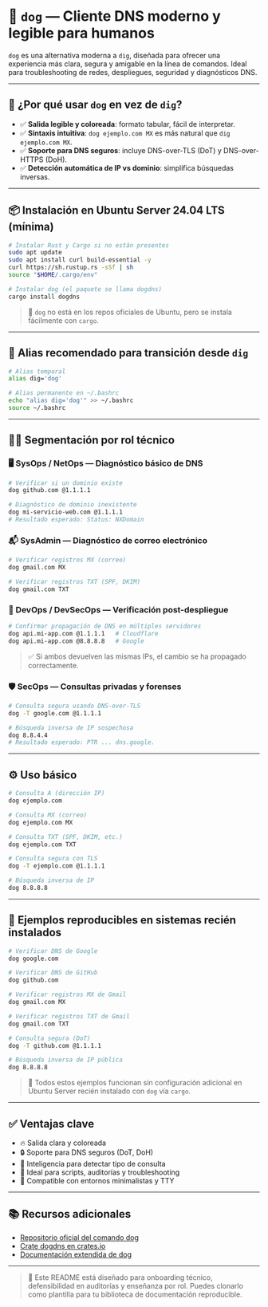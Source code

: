 # 🐶 `dog` — Cliente DNS moderno y legible para humanos

`dog` es una alternativa moderna a `dig`, diseñada para ofrecer una experiencia más clara, segura y amigable en la línea de comandos. Ideal para troubleshooting de redes, despliegues, seguridad y diagnósticos DNS.

---

## 🚀 ¿Por qué usar `dog` en vez de `dig`?

- ✅ **Salida legible y coloreada**: formato tabular, fácil de interpretar.
- ✅ **Sintaxis intuitiva**: `dog ejemplo.com MX` es más natural que `dig ejemplo.com MX`.
- ✅ **Soporte para DNS seguros**: incluye DNS-over-TLS (DoT) y DNS-over-HTTPS (DoH).
- ✅ **Detección automática de IP vs dominio**: simplifica búsquedas inversas.

---

## 📦 Instalación en Ubuntu Server 24.04 LTS (mínima)

```bash
# Instalar Rust y Cargo si no están presentes
sudo apt update
sudo apt install curl build-essential -y
curl https://sh.rustup.rs -sSf | sh
source "$HOME/.cargo/env"

# Instalar dog (el paquete se llama dogdns)
cargo install dogdns
```

> 🧠 `dog` no está en los repos oficiales de Ubuntu, pero se instala fácilmente con `cargo`.

---

## 🔗 Alias recomendado para transición desde `dig`

```bash
# Alias temporal
alias dig='dog'

# Alias permanente en ~/.bashrc
echo "alias dig='dog'" >> ~/.bashrc
source ~/.bashrc
```

---

## 🧑‍💻 Segmentación por rol técnico

### 🖥️ SysOps / NetOps — Diagnóstico básico de DNS

```bash
# Verificar si un dominio existe
dog github.com @1.1.1.1

# Diagnóstico de dominio inexistente
dog mi-servicio-web.com @1.1.1.1
# Resultado esperado: Status: NXDomain
```

### 📬 SysAdmin — Diagnóstico de correo electrónico

```bash
# Verificar registros MX (correo)
dog gmail.com MX

# Verificar registros TXT (SPF, DKIM)
dog gmail.com TXT
```

### 🔧 DevOps / DevSecOps — Verificación post-despliegue

```bash
# Confirmar propagación de DNS en múltiples servidores
dog api.mi-app.com @1.1.1.1   # Cloudflare
dog api.mi-app.com @8.8.8.8   # Google
```

> ✅ Si ambos devuelven las mismas IPs, el cambio se ha propagado correctamente.

### 🛡️ SecOps — Consultas privadas y forenses

```bash
# Consulta segura usando DNS-over-TLS
dog -T google.com @1.1.1.1

# Búsqueda inversa de IP sospechosa
dog 8.8.4.4
# Resultado esperado: PTR ... dns.google.
```

---

## ⚙️ Uso básico

```bash
# Consulta A (dirección IP)
dog ejemplo.com

# Consulta MX (correo)
dog ejemplo.com MX

# Consulta TXT (SPF, DKIM, etc.)
dog ejemplo.com TXT

# Consulta segura con TLS
dog -T ejemplo.com @1.1.1.1

# Búsqueda inversa de IP
dog 8.8.8.8
```

---

## 🧪 Ejemplos reproducibles en sistemas recién instalados

```bash
# Verificar DNS de Google
dog google.com

# Verificar DNS de GitHub
dog github.com

# Verificar registros MX de Gmail
dog gmail.com MX

# Verificar registros TXT de Gmail
dog gmail.com TXT

# Consulta segura (DoT)
dog -T github.com @1.1.1.1

# Búsqueda inversa de IP pública
dog 8.8.8.8
```

> 🧠 Todos estos ejemplos funcionan sin configuración adicional en Ubuntu Server recién instalado con `dog` vía `cargo`.

---

## ✅ Ventajas clave

- 🔥 Salida clara y coloreada
- 🔒 Soporte para DNS seguros (DoT, DoH)
- 🧠 Inteligencia para detectar tipo de consulta
- 🧩 Ideal para scripts, auditorías y troubleshooting
- 🧵 Compatible con entornos minimalistas y TTY

---

## 📚 Recursos adicionales

- [Repositorio oficial del comando dog](https://github.com/jgaragorry/linux-cmd-new-generation/tree/main/commands/13-dog)
- [Crate dogdns en crates.io](https://crates.io/crates/dogdns)
- [Documentación extendida de dog](https://github.com/ogham/dog)

---

> 🧠 Este README está diseñado para onboarding técnico, defensibilidad en auditorías y enseñanza por rol. Puedes clonarlo como plantilla para tu biblioteca de documentación reproducible.
